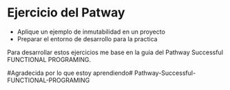 # Ejercicio del Patway

- Aplique un ejemplo de inmutabilidad en un proyecto
- Preparar el entorno de desarrollo para la practica

Para desarrollar estos ejercicios me base en la guia del Pathway Successful
FUNCTIONAL PROGRAMING.

#Agradecida por lo que estoy aprendiendo# Pathway-Successful-FUNCTIONAL-PROGRAMING
